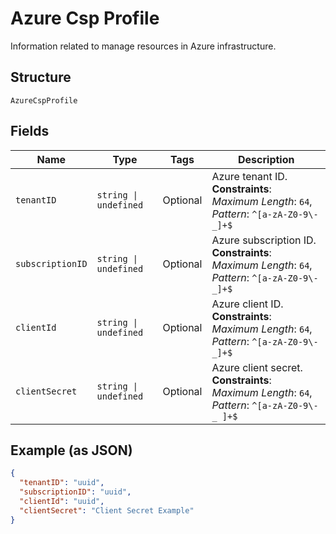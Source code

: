 
# Azure Csp Profile

Information related to manage resources in Azure infrastructure.

## Structure

`AzureCspProfile`

## Fields

| Name | Type | Tags | Description |
|  --- | --- | --- | --- |
| `tenantID` | `string \| undefined` | Optional | Azure tenant ID.<br>**Constraints**: *Maximum Length*: `64`, *Pattern*: `^[a-zA-Z0-9\-_]+$` |
| `subscriptionID` | `string \| undefined` | Optional | Azure subscription ID.<br>**Constraints**: *Maximum Length*: `64`, *Pattern*: `^[a-zA-Z0-9\-_]+$` |
| `clientId` | `string \| undefined` | Optional | Azure client ID.<br>**Constraints**: *Maximum Length*: `64`, *Pattern*: `^[a-zA-Z0-9\-_]+$` |
| `clientSecret` | `string \| undefined` | Optional | Azure client secret.<br>**Constraints**: *Maximum Length*: `64`, *Pattern*: `^[a-zA-Z0-9\-_ ]+$` |

## Example (as JSON)

```json
{
  "tenantID": "uuid",
  "subscriptionID": "uuid",
  "clientId": "uuid",
  "clientSecret": "Client Secret Example"
}
```

